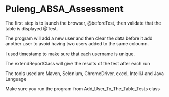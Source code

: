 # Puleng_ABSA_Assessment

The first step is to launch the browser, @beforeTest, then validate that the table is displayed @Test.

The program will add a new user and then clear the data before it add another user to avoid having two users added to the same coloumn.

I used timestamp to make sure that each username is unique.

The extendReportClass will give the results of the test after each run

The tools used are Maven, Selenium, ChromeDriver, excel, IntelliJ and Java Language

Make sure you run the program from Add_User_To_The_Table_Tests class
